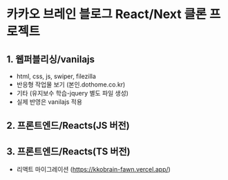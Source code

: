 # 카카오 브레인 블로그 React/Next 클론 프로젝트

## 1. 웹퍼블리싱/vanilajs

- html, css, js, swiper, filezilla
- 반응형 작업물 보기 (본인.dothome.co.kr)
- 기타 (유지보수 학습-jquery 별도 파일 생성)
- 실제 반영은 vanilajs 적용

## 2. 프론트엔드/Reacts(JS 버전)

## 3. 프론트엔드/Reacts(TS 버전)

- 리액트 마이그레이션 (https://kkobrain-fawn.vercel.app/)

